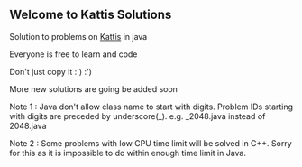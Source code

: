 ## Welcome to Kattis Solutions

Solution to problems on [Kattis](https://open.kattis.com) in java

Everyone is free to learn and code

Don't just copy it :') :')

More new solutions are going be added soon

[My Kattis Profile]: https://open.kattis.com/users/khin-nyunt

Note 1 : Java don't allow class name to start with digits. Problem IDs starting with digits are preceded by underscore(_). e.g. _2048.java instead of 2048.java

Note 2 : Some problems with low CPU time limit will be solved in C++. Sorry for this as it is impossible to do within enough time limit in Java. 
